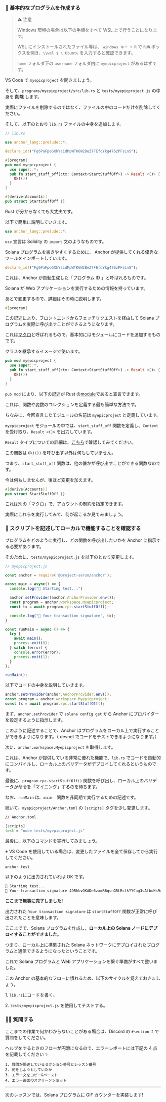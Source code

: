 ### 👶 基本的なプログラムを作成する

> ⚠️ 注意
>
> Windows 環境の場合は以下の手順をすべて WSL 上で行うことになります。
>
> WSL にインストールされたファイル等は、 `windows キー + R` で `RUN` ボックスを開き、`\\wsl $ \ Ubuntu` を入力すると確認できます。
>
> `home` フォルダ下の `username` フォルダ内に `myepicproject` があるはずです。

VS Code で `myepicproject` を開きましょう。

そして、`programs/myepicproject/src/lib.rs` と `tests/myepicproject.js` の中身を **削除** します。

実際にファイルを削除するのではなく、ファイルの中のコードだけを削除してください。

そして、以下のとおり `lib.rs` ファイルの中身を追加します。

```rust
// lib.rs

use anchor_lang::prelude::*;

declare_id!("Fg6PaFpoGXkYsidMpWTK6W2BeZ7FEfcYkg476zPFsLnS");

#[program]
pub mod myepicproject {
  use super::*;
  pub fn start_stuff_off(ctx: Context<StartStuffOff>) -> Result <()> {
    Ok(())
  }
}

#[derive(Accounts)]
pub struct StartStuffOff {}
```

Rust が分からなくても大丈夫です。

以下で簡単に説明していきます。

```rust
use anchor_lang::prelude::*;
```

`use` 宣言は Solidity の `import` 文のようなものです。

Solana プログラムを書きやすくするために、 Anchor が提供してくれる優秀なツールをインポートしています。

```rust
declare_id!("Fg6PaFpoGXkYsidMpWTK6W2BeZ7FEfcYkg476zPFsLnS");
```

これは、Anchor が自動生成した「プログラム ID 」と呼ばれるものです。

Solana が Web アプリケーションを実行するための情報を持っています。

あとで変更するので、詳細はその時に説明します。

```rust
#[program]
```

この記述により、フロントエンドからフェッチリクエストを経由して Solana プログラムを実際に呼び出すことができるようになります。

これは[マクロ](http://web.mit.edu/rust-lang_v1.25/arch/amd64_ubuntu1404/share/doc/rust/html/book/first-edition/macros.html)と呼ばれるもので、基本的にはモジュールにコードを追加するものです。

クラスを継承するイメージで使います。

```rust
pub mod myepicproject {
  use super::*;
  pub fn start_stuff_off(ctx: Context<StartStuffOff>) -> Result <()> {
    Ok(())
  }
}
```

`pub mod` により、以下の記述が Rust の[module](https://stevedonovan.github.io/rust-gentle-intro/4-modules.html)であると宣言できます。

これは、関数や変数のコレクションを定義する最も簡単な方法です。

ちなみに、今回宣言したモジュールの名前は `myepicproject` と定義しています。

`myepicproject` モジュールの中では、`start_stuff_off` 関数を定義し、`Context` を受け取り、`Result <()>` を出力しています。

`Result` タイプについての詳細は、[こちら](https://doc.rust-lang.org/std/result)で確認してみてください。

この関数は `Ok(())` を呼び出す以外は何もしていません。

つまり、`start_stuff_off` 関数は、他の誰かが呼び出すことができる関数なのです。

今は何もしませんが、後ほど変更を加えます。

```rust
#[derive(Accounts)]
pub struct StartStuffOff {}
```

これは別の「マクロ」で、アカウントの制約を指定できます。

実際にこれらを実行してみて、何が起こるか見てみましょう。


### 💎 スクリプトを記述してローカルで機能することを確認する

プログラムをどのように実行し、どの関数を呼び出したいかを Anchor に指示する必要があります。

そのために、`tests/myepicproject.js` を以下のとおり変更します。

```javascript
// myepicproject.js

const anchor = require('@project-serum/anchor');

const main = async() => {
  console.log("🚀 Starting test...")

  anchor.setProvider(anchor.AnchorProvider.env());
  const program = anchor.workspace.Myepicproject;
  const tx = await program.rpc.startStuffOff();

  console.log("📝 Your transaction signature", tx);
}

const runMain = async () => {
  try {
    await main();
    process.exit(0);
  } catch (error) {
    console.error(error);
    process.exit(1);
  }
};

runMain();
```

以下でコードの中身を説明していきます。

```javascript
anchor.setProvider(anchor.AnchorProvider.env());
const program = anchor.workspace.Myepicproject;
const tx = await program.rpc.startStuffOff();
```

まず、`anchor.setProvider` で `solana config get` から Anchor にプロバイダーを設定するように指示します。

このように記述することで、Anchor はプログラムをローカル上で実行することができるようになります。（ devnet でコードをテストできるようになります。）

次に、`anchor.workspace.Myepicproject` を取得します。

これは、Anchor が提供している非常に優れた機能で、`lib.rs` でコードを自動的にコンパイルし、ローカル上のバリデータがデプロイしてくれるというものです。

最後に、`program.rpc.startStuffOff()` 関数を呼び出し、ローカル上のバリデータが命令を「マイニング」するのを待ちます。

なお、`runMain` は、`main`　関数を非同期で実行するための記述です。

続いて、`myepicproject/Anchor.toml` の `[scripts]` タグを少し変更します。

```bash
// Anchor.toml

[scripts]
test = "node tests/myepicproject.js"
```

最後に、以下のコマンドを実行してみましょう。

※ VS Code を使用している場合は、変更したファイルを全て保存してから実行してください。

```bash
anchor test
```

以下のように出力されていれば OK です。

```bash
🚀 Starting test...
📝 Your transaction signature 4D5hbvQKADe6zxmB6qsnG5LRcfkYYCug3sAfbuKs94UdY1B4Hmj85DvnNLbagUxXQPqAJQDLocECEPtNa6RPayuS
```


**ここまで無事に完了しました!**

出力された `Your transaction signature` は `startStuffOff` 関数が正常に呼び出されたことを意味します。

ここまでで、Solana プログラムを作成し、**ローカル上の Solana ノードにデプロイすることができました**。

つまり、ローカル上に構築された Solana ネットワークにデプロイされたプログラムと通信できるようになったということです。

これで Solana プログラムと Web アプリケーションを繋ぐ準備がすべて整いました。

この Anchor の基本的なフローに慣れるため、以下のサイクルを覚えておきましょう。

1\. `lib.rs`にコードを書く。

2\. `tests/myepicproject.js` を使用してテストする。


### 🙋‍♂️ 質問する

ここまでの作業で何かわからないことがある場合は、Discord の `#section-2` で質問をしてください。

ヘルプをするときのフローが円滑になるので、エラーレポートには下記の 4 点を記載してください ✨

```
1. 質問が関連しているセクション番号とレッスン番号
2. 何をしようとしていたか
3. エラー文をコピー&ペースト
4. エラー画面のスクリーンショット
```

---

次のレッスンでは、Solana プログラムに GIF カウンターを実装します!
